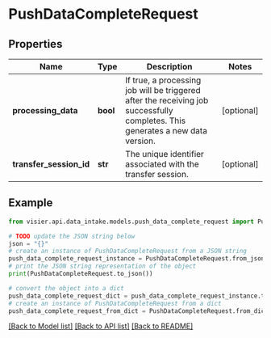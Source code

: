 # PushDataCompleteRequest


## Properties

Name | Type | Description | Notes
------------ | ------------- | ------------- | -------------
**processing_data** | **bool** | If true, a processing job will be triggered after the receiving job successfully completes. This generates a new data version. | [optional] 
**transfer_session_id** | **str** | The unique identifier associated with the transfer session. | [optional] 

## Example

```python
from visier.api.data_intake.models.push_data_complete_request import PushDataCompleteRequest

# TODO update the JSON string below
json = "{}"
# create an instance of PushDataCompleteRequest from a JSON string
push_data_complete_request_instance = PushDataCompleteRequest.from_json(json)
# print the JSON string representation of the object
print(PushDataCompleteRequest.to_json())

# convert the object into a dict
push_data_complete_request_dict = push_data_complete_request_instance.to_dict()
# create an instance of PushDataCompleteRequest from a dict
push_data_complete_request_from_dict = PushDataCompleteRequest.from_dict(push_data_complete_request_dict)
```
[[Back to Model list]](../README.md#documentation-for-models) [[Back to API list]](../README.md#documentation-for-api-endpoints) [[Back to README]](../README.md)


